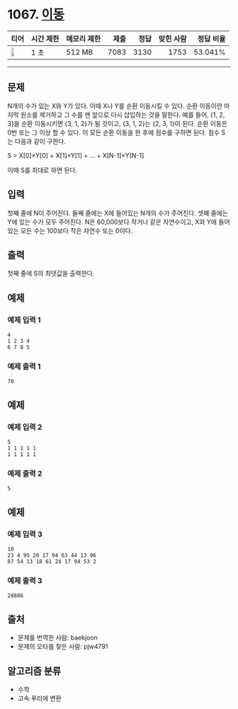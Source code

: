 # 1067. [이동](https://www.acmicpc.net/problem/1067)

| 티어 | 시간 제한 | 메모리 제한 | 제출 | 정답 | 맞힌 사람 | 정답 비율 |
|---|---|---|---:|---:|---:|---:|
| <img src="https://static.solved.ac/tier_small/20.svg" width="50%" /> | 1 초 | 512 MB | 7083 | 3130 | 1753 | 53.041% |

---

## 문제

N개의 수가 있는 X와 Y가 있다. 이때 X나 Y를 순환 이동시킬 수 있다. 순환 이동이란 마지막 원소를 제거하고 그 수를 맨 앞으로 다시 삽입하는 것을 말한다. 예를 들어, {1, 2, 3}을 순환 이동시키면 {3, 1, 2}가 될 것이고, {3, 1, 2}는 {2, 3, 1}이 된다. 순환 이동은 0번 또는 그 이상 할 수 있다. 이 모든 순환 이동을 한 후에 점수를 구하면 된다. 점수 S는 다음과 같이 구한다.

S = X[0]×Y[0] + X[1]×Y[1] + ... + X[N-1]×Y[N-1]

이때 S를 최대로 하면 된다.

## 입력

첫째 줄에 N이 주어진다. 둘째 줄에는 X에 들어있는 N개의 수가 주어진다. 셋째 줄에는 Y에 있는 수가 모두 주어진다. N은 60,000보다 작거나 같은 자연수이고, X와 Y에 들어있는 모든 수는 100보다 작은 자연수 또는 0이다.

## 출력

첫째 줄에 S의 최댓값을 출력한다.

## 예제

### 예제 입력 1

```
4
1 2 3 4
6 7 8 5
```

### 예제 출력 1

```
70
```

## 예제

### 예제 입력 2

```
5
1 1 1 1 1
1 1 1 1 1
```

### 예제 출력 2

```
5
```

## 예제

### 예제 입력 3

```
10
23 4 95 20 17 94 63 44 13 96
87 54 13 18 61 24 17 94 53 2
```

### 예제 출력 3

```
28886
```

## 출처

- 문제를 번역한 사람: baekjoon
- 문제의 오타를 찾은 사람: pjw4791

## 알고리즘 분류

- 수학
- 고속 푸리에 변환

